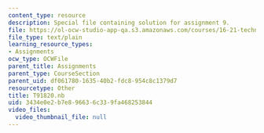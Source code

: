 ```yaml
---
content_type: resource
description: Special file containing solution for assignment 9.
file: https://ol-ocw-studio-app-qa.s3.amazonaws.com/courses/16-21-techniques-for-structural-analysis-and-design-spring-2005/3434e0e2b7e896636c339fa468253844_T91820.nb
file_type: text/plain
learning_resource_types:
- Assignments
ocw_type: OCWFile
parent_title: Assignments
parent_type: CourseSection
parent_uid: df061780-1635-40b2-fdc8-954c8c1379d7
resourcetype: Other
title: T91820.nb
uid: 3434e0e2-b7e8-9663-6c33-9fa468253844
video_files:
  video_thumbnail_file: null
---
```

